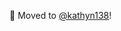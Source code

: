 👋    Moved to [@kathyn138](https://github.com/kathyn138)!

<!---
kathyn262/kathyn262 is a ✨ special ✨ repository because its `README.md` (this file) appears on your GitHub profile.
You can click the Preview link to take a look at your changes.
--->
